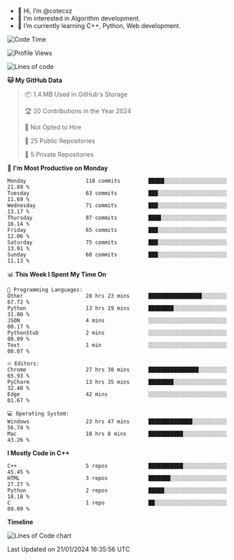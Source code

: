 - 👋 Hi, I’m @cotecsz
- 👀 I’m interested in Algorithm development.
- 🌱 I’m currently learning C++, Python, Web development.

<!---
cotecsz/cotecsz is a ✨ special ✨ repository because its `README.md` (this file) appears on your GitHub profile.
You can click the Preview link to take a look at your changes.
--->

<!--START_SECTION:waka-->
![Code Time](http://img.shields.io/badge/Code%20Time-403%20hrs%2031%20mins-blue)

![Profile Views](http://img.shields.io/badge/Profile%20Views-0-blue)

![Lines of code](https://img.shields.io/badge/From%20Hello%20World%20I%27ve%20Written-1.2%20million%20lines%20of%20code-blue)

**🐱 My GitHub Data** 

> 📦 1.4 MB Used in GitHub's Storage 
 > 
> 🏆 20 Contributions in the Year 2024
 > 
> 🚫 Not Opted to Hire
 > 
> 📜 25 Public Repositories 
 > 
> 🔑 5 Private Repositories 
 > 
📅 **I'm Most Productive on Monday** 

```text
Monday                   118 commits         █████░░░░░░░░░░░░░░░░░░░░   21.89 % 
Tuesday                  63 commits          ███░░░░░░░░░░░░░░░░░░░░░░   11.69 % 
Wednesday                71 commits          ███░░░░░░░░░░░░░░░░░░░░░░   13.17 % 
Thursday                 87 commits          ████░░░░░░░░░░░░░░░░░░░░░   16.14 % 
Friday                   65 commits          ███░░░░░░░░░░░░░░░░░░░░░░   12.06 % 
Saturday                 75 commits          ███░░░░░░░░░░░░░░░░░░░░░░   13.91 % 
Sunday                   60 commits          ███░░░░░░░░░░░░░░░░░░░░░░   11.13 % 
```


📊 **This Week I Spent My Time On** 

```text
💬 Programming Languages: 
Other                    28 hrs 23 mins      █████████████████░░░░░░░░   67.72 % 
Python                   13 hrs 19 mins      ████████░░░░░░░░░░░░░░░░░   31.80 % 
JSON                     4 mins              ░░░░░░░░░░░░░░░░░░░░░░░░░   00.17 % 
PythonStub               2 mins              ░░░░░░░░░░░░░░░░░░░░░░░░░   00.09 % 
Text                     1 min               ░░░░░░░░░░░░░░░░░░░░░░░░░   00.07 % 

🔥 Editors: 
Chrome                   27 hrs 38 mins      ████████████████░░░░░░░░░   65.93 % 
PyCharm                  13 hrs 35 mins      ████████░░░░░░░░░░░░░░░░░   32.40 % 
Edge                     42 mins             ░░░░░░░░░░░░░░░░░░░░░░░░░   01.67 % 

💻 Operating System: 
Windows                  23 hrs 47 mins      ██████████████░░░░░░░░░░░   56.74 % 
Mac                      18 hrs 8 mins       ███████████░░░░░░░░░░░░░░   43.26 % 
```

**I Mostly Code in C++** 

```text
C++                      5 repos             ███████████░░░░░░░░░░░░░░   45.45 % 
HTML                     3 repos             ███████░░░░░░░░░░░░░░░░░░   27.27 % 
Python                   2 repos             █████░░░░░░░░░░░░░░░░░░░░   18.18 % 
C                        1 repo              ██░░░░░░░░░░░░░░░░░░░░░░░   09.09 % 
```



**Timeline**

![Lines of Code chart](https://raw.githubusercontent.com/cotecsz/cotecsz/master/assets/bar_graph.png)


 Last Updated on 21/01/2024 16:35:56 UTC
<!--END_SECTION:waka-->
